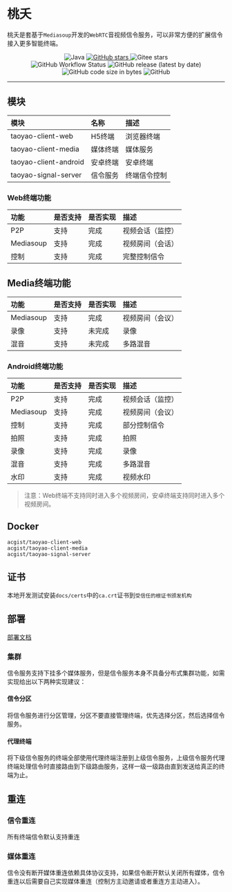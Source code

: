 # 桃夭

桃夭是套基于`Mediasoup`开发的`WebRTC`音视频信令服务，可以非常方便的扩展信令接入更多智能终端。

<p align="center">
    <img alt="Java" src="https://img.shields.io/badge/dynamic/xml?style=flat-square&label=Java&color=blueviolet&url=https://raw.githubusercontent.com/acgist/taoyao/master/taoyao-signal-server/pom.xml&query=//*[local-name()=%27java.version%27]&cacheSeconds=3600" />
    <a target="_blank" href="https://starchart.cc/acgist/taoyao">
        <img alt="GitHub stars" src="https://img.shields.io/github/stars/acgist/taoyao?style=flat-square&label=Github%20stars&color=crimson" />
    </a>
    <img alt="Gitee stars" src="https://img.shields.io/badge/dynamic/json?style=flat-square&label=Gitee%20stars&color=crimson&url=https://gitee.com/api/v5/repos/acgist/taoyao&query=$.stargazers_count&cacheSeconds=3600" />
    <br />
    <img alt="GitHub Workflow Status" src="https://img.shields.io/github/actions/workflow/status/acgist/taoyao/build.yml?style=flat-square&branch=master" />
    <img alt="GitHub release (latest by date)" src="https://img.shields.io/github/v/release/acgist/taoyao?style=flat-square&color=orange" />
    <img alt="GitHub code size in bytes" src="https://img.shields.io/github/languages/code-size/acgist/taoyao?style=flat-square&color=blue" />
    <img alt="GitHub" src="https://img.shields.io/github/license/acgist/taoyao?style=flat-square&color=blue" />
</p>

----

## 模块

|模块|名称|描述|
|:--|:--|:--|
|taoyao-client-web|H5终端|浏览器终端|
|taoyao-client-media|媒体终端|媒体服务|
|taoyao-client-android|安卓终端|安卓终端|
|taoyao-signal-server|信令服务|终端信令控制|

### Web终端功能

|功能|是否支持|是否实现|描述|
|:--|:--|:--|:--|
|P2P|支持|完成|视频会话（监控）|
|Mediasoup|支持|完成|视频房间（会话）|
|控制|支持|完成|完整控制信令|

## Media终端功能

|功能|是否支持|是否实现|描述|
|:--|:--|:--|:--|
|Mediasoup|支持|完成|视频房间（会议）|
|录像|支持|未完成|录像|
|混音|支持|未完成|多路混音|

### Android终端功能

|功能|是否支持|是否实现|描述|
|:--|:--|:--|:--|
|P2P|支持|完成|视频会话（监控）|
|Mediasoup|支持|完成|视频房间（会议）|
|控制|支持|完成|部分控制信令|
|拍照|支持|完成|拍照|
|录像|支持|完成|录像|
|混音|支持|完成|多路混音|
|水印|支持|完成|视频水印|

> 注意：Web终端不支持同时进入多个视频房间，安卓终端支持同时进入多个视频房间。

## Docker

```
acgist/taoyao-client-web
acgist/taoyao-client-media
acgist/taoyao-signal-server
```

## 证书

本地开发测试安装`docs/certs`中的`ca.crt`证书到`受信任的根证书颁发机构`

## 部署

[部署文档](./docs/Deploy.md)

### 集群

信令服务支持下挂多个媒体服务，但是信令服务本身不具备分布式集群功能，如需实现给出以下两种实现建议：

#### 信令分区

将信令服务进行分区管理，分区不要直接管理终端，优先选择分区，然后选择信令服务。

#### 代理终端

将下级信令服务的终端全部使用代理终端注册到上级信令服务，上级信令服务代理终端处理信令时直接路由到下级路由服务，这样一级一级路由直到发送给真正的终端为止。

## 重连

### 信令重连

所有终端信令默认支持重连

### 媒体重连

信令没有断开媒体重连依赖具体协议支持，如果信令断开默认关闭所有媒体，信令重连以后需要自己实现媒体重连（控制方主动邀请或者重连方主动进入）。
